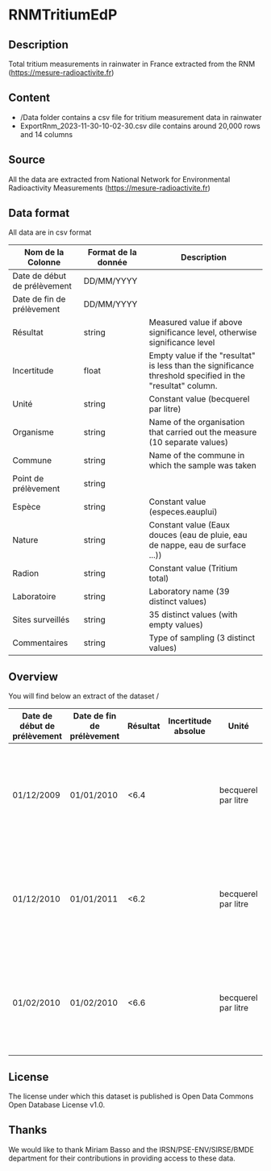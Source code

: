 # RNMTritiumEdP

## Description

Total tritium measurements in rainwater in France extracted from the RNM (https://mesure-radioactivite.fr)

## Content

- /Data folder contains a csv file for tritium measurement data in rainwater
- ExportRnm_2023-11-30-10-02-30.csv dile contains around 20,000 rows and 14 columns

## Source

All the data are extracted from National Network for Environmental Radioactivity Measurements  (https://mesure-radioactivite.fr)

## Data format
All data are in csv format

| Nom de la Colonne | Format de la donnée | Description |
|-----------|-----------|-----------|
| Date de début de prélèvement | DD/MM/YYYY  |   |
| Date de fin de prélèvement  | DD/MM/YYYY  |   |
| Résultat | string  | Measured value if above significance level, otherwise significance level  |
| Incertitude | float  | Empty value if the "resultat" is less than the significance threshold specified in the "resultat" column. |
| Unité  | string  | Constant value (becquerel par litre)  |
| Organisme  | string  | Name of the organisation that carried out the measure (10 separate values)  |
| Commune | string  | Name of the commune in which the sample was taken  |
| Point de prélèvement  | string  |   |
| Espèce | string  | Constant value (especes.eauplui)  |
| Nature  | string  | Constant value (Eaux douces (eau de pluie, eau de nappe, eau de surface ...))  |
| Radion | string  | Constant value (Tritium total)  |
| Laboratoire  | string  | Laboratory name (39 distinct values) |
| Sites surveillés | string  | 35 distinct values (with empty values)  |
| Commentaires  | string  | Type of sampling (3 distinct values) |



## Overview

You will find below an extract of the dataset /

| Date de début de prélèvement | Date de fin de prélèvement | Résultat | Incertitude absolue | Unité                     | Organisme                       | Commune       | Point de prélèvement                | Espèce        | Nature                                               | Radion       | Laboratoire       | Sites surveillés | Commentaire          |
|------------------------------|----------------------------|----------|----------------------|---------------------------|---------------------------------|---------------|-------------------------------------|---------------|------------------------------------------------------|--------------|-------------------|-------------------|-----------------------|
| 01/12/2009                   | 01/01/2010                 | <6.4     |                      | becquerel par litre       | EDF - Electricité de France     | BRENNILIS     | station météo Brennilis            | especes.eaupl  | Eaux douces (eau de pluie, eau de nappe, eau de surface ...) | Tritium total | MSIS Laboratoire  | CNPE Brennilis    |                       |
| 01/12/2010                   | 01/01/2011                 | <6.2     |                      | becquerel par litre       | EDF - Electricité de France     | BRENNILIS     | station météo Brennilis            | especes.eaupl  | Eaux douces (eau de pluie, eau de nappe, eau de surface ...) | Tritium total | MSIS Laboratoire  | CNPE Brennilis    |                       |
| 01/02/2010                   | 01/02/2010                 | <6.6     |                      | becquerel par litre       | EDF - Electricité de France     | LOQUEFFRET    | fosse d'exhaure IDT aire TFA       | especes.eaupl  | Eaux douces (eau de pluie, eau de nappe, eau de surface ...) | Tritium total | MSIS Laboratoire  | CNPE Brennilis    |                       |

## License

The license under which this dataset is published is Open Data Commons Open Database License v1.0.

## Thanks

We would like to thank Miriam Basso and the IRSN/PSE-ENV/SIRSE/BMDE department for their contributions in providing access to these data.

